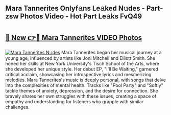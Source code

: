 ## Mara Tannerites Onlyf𝚊ns Le𝚊ked N𝚞des - Part-zsw Photos Video - Hot Part Le𝚊ks FvQ49

# <h2><a href="http://ac13284.deff.icu/?id=Mara+Tannerites">🔗 New 👉🔴 Mara Tannerites VIDEO Photos</a></h2>

[![Mara Tannerites N𝚞des](https://i.imgur.com/rIISA9y.gif)](http://ac13284.deff.icu/?id=Mara+Tannerites)
Mara Tannerites began her musical journey at a young age, influenced by artists like Joni Mitchell and Elliott Smith. She honed her skills at New York University's Tisch School of the Arts, where she developed her unique style. Her debut EP, "I'll Be Waiting," garnered critical acclaim, showcasing her introspective lyrics and mesmerizing melodies. Mara Tannerites's music is deeply personal, with songs that delve into the complexities of mental health. Tracks like "Pool Party" and "Softly" tackle themes of anxiety, depression, and the desire for connection. She bravely shares her own struggles with these issues, creating a space of empathy and understanding for listeners who grapple with similar challenges.
